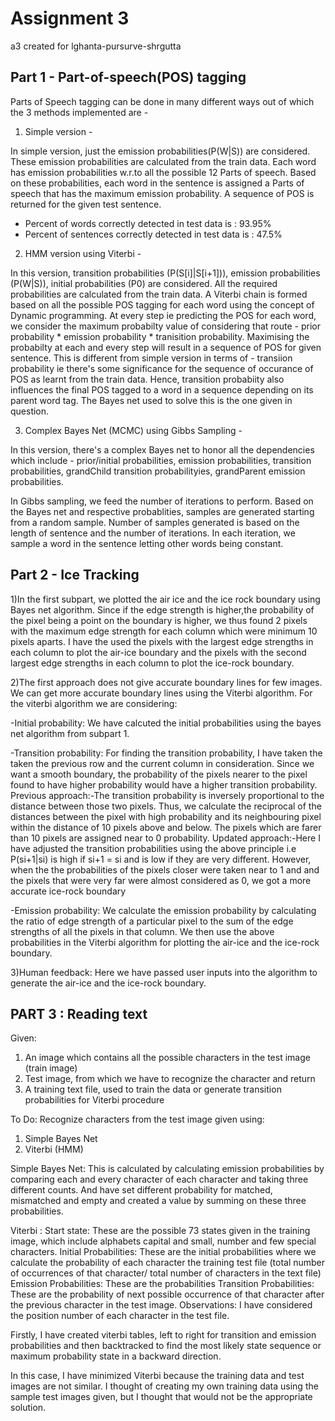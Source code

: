 # Assignment 3 
a3 created for lghanta-pursurve-shrgutta

## Part 1 - Part-of-speech(POS) tagging
Parts of Speech tagging can be done in many different ways out of which the 3 methods implemented are -
1. Simple version - 

In simple version, just the emission probabilities(P(W|S)) are considered. These emission probabilities are calculated from the train data. Each word has emission probabilities w.r.to all the possible 12 Parts of speech. Based on these probabilities, each word in the sentence is assigned a Parts of speech that has the maximum emission probability. A sequence of POS is returned for the given test sentence. 

- Percent of words correctly detected in test data is :  93.95%
- Percent of sentences correctly detected in test data is : 47.5%

2. HMM version using Viterbi - 

In this version, transition probabilities (P(S[i]|S[i+1])), emission probabilities (P(W|S)), initial probabilities (P0) are considered. All the required probabilities are calculated from the train data. A Viterbi chain is formed based on all the possible POS tagging for each word using the concept of Dynamic programming. At every step ie predicting the POS for each word, we consider the maximum probabilty value of considering that route - prior probability * emission probability * tranisition probability. Maximising the probabilty at each and every step will result in a sequence of POS for given sentence. This is different from simple version in terms of - transiion probability ie there's some significance for the sequence of occurance of POS as learnt from the train data. Hence, transition probabiity also influences the final POS tagged to a word in a sequence depending on its parent word tag. The Bayes net used to solve this is the one given in question.

3. Complex Bayes Net (MCMC) using Gibbs Sampling -

In this version, there's a complex Bayes net to honor all the dependencies which include - prior/initial probabilities, emission probabilities, transition probabilities, grandChild transition probabilityies, grandParent emission probabilities.

In Gibbs sampling, we feed the number of iterations to perform. Based on the Bayes net and respective probablities, samples are generated starting from a random sample. Number of samples generated is based on the length of sentence and the number of iterations. In each iteration, we sample a word in the sentence letting other words being constant.


## Part 2 - Ice Tracking
1)In the first subpart, we plotted the air ice and the ice rock boundary using Bayes net algorithm. Since if the edge strength is higher,the probability of the pixel being a point 
on the boundary is higher, we thus found 2 pixels with the maximum edge strength for each column which were minimum 10 pixels aparts. I have the used the pixels with the largest 
edge strengths in each column to plot the air-ice boundary and the pixels with the second largest edge strengths in each column to plot the ice-rock boundary.

2)The first approach does not give accurate boundary lines for few images. We can get more accurate boundary lines using the Viterbi algorithm. For the viterbi algorithm we are 
considering:

-Initial probability: We have calcuted the initial probabilities using the bayes net algorithm from subpart 1.

-Transition probability: For finding the transition probability, I have taken the taken the previous row and the current column in consideration. Since we want a smooth boundary, 
the probability of the pixels nearer to the pixel found to have higher probability would have a higher transition probability. 
Previous approach:-The transition probability is inversely proportional to
the distance between those two pixels. Thus, we calculate the reciprocal of the distances between the pixel with high probability and its neighbouring pixel within the distance of 
10 pixels above and below. The pixels which are farer than 10 pixels are assigned near to 0 probability.
Updated approach:-Here I have adjusted the transition probabilities using the above principle i.e P(si+1|si) is high if si+1 = si and is low if they are very different. However, 
when the the probabilities of the pixels closer were taken near to 1 and and the pixels that were very far were almost considered as 0, we got a more accurate ice-rock boundary

-Emission probability: We calculate the emission probability by calculating the ratio of edge strength of a particular pixel to the sum of the edge strengths of all the pixels
in that column.
We then use the above probabilities in the Viterbi algorithm for plotting the air-ice and the ice-rock boundary.

3)Human feedback: Here we have passed user inputs into the algorithm to generate the air-ice and the ice-rock boundary.


## PART 3 : Reading text

Given: 
1. An image which contains all the possible characters in the test image (train image)
2. Test image, from which we have to recognize the character and return
3. A training text file, used to train the data or generate transition probabilities for Viterbi procedure

To Do:
Recognize characters from the test image given using:
1. Simple Bayes Net
2. Viterbi (HMM)

Simple Bayes Net:
This is calculated by calculating emission probabilities by comparing each and every character of each character and taking three different counts. And have set different probability for matched, mismatched and empty and created a value by summing on these three probabilities.

Viterbi :
Start state: These are the possible 73 states given in the training image, which include alphabets capital and small, number and few special characters.
Initial Probabilities: These are the initial probabilities where we calculate the probability of each character the training test file (total number of occurrences of that character/ total number of characters in the text file)
Emission Probabilities: These are the probabilities 
Transition Probabilities: These are the probability of next possible occurrence of that character after the previous character in the test image.
Observations: I have considered the position number of each character in the test file.

Firstly, I have created viterbi tables, left to right for transition and emission probabilities and then backtracked to find the most likely state sequence or maximum probability state in a backward direction.

In this case, I have minimized Viterbi because the training data and test images are not similar. I thought of creating my own training data using the sample test images given, but I thought that would not be the appropriate solution.
